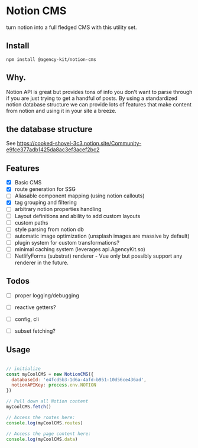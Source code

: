 # Notion CMS

turn notion into a full fledged CMS with this utility set.

## Install

``` npm install @agency-kit/notion-cms ```

## Why.

Notion API is great but provides tons of info you don't want to parse through if you are just trying to get a handful of posts. By using a standardized notion database structure we can provide lots of features that make content from notion and using it in your site a breeze.

## the database structure 

See https://cooked-shovel-3c3.notion.site/Community-e9fce377adb1425da8ac3ef3acef2bc2

## Features 

- [x] Basic CMS
- [x] route generation for SSG
- [ ] Aliasable component mapping (using notion callouts)
- [x] tag grouping and filtering
- [ ] arbitrary notion properties handling
- [ ] Layout definitions and ability to add custom layouts
- [ ] custom paths
- [ ] style parsing from notion db
- [ ] automatic image optimization (unsplash images are massive by default)
- [ ] plugin system for custom transformations?
- [ ] minimal caching system (leverages api.AgencyKit.so)
- [ ] NetlifyForms (substrat) renderer - Vue only but possibly support any renderer in the future.

 ## Todos
- [ ] proper logging/debugging
- [ ] reactive getters?
- [ ] config, cli
- [ ] subset fetching?


## Usage

```javascript

// initialize
const myCoolCMS = new NotionCMS({
  databaseId: 'e4fcd5b3-1d6a-4afd-b951-10d56ce436ad',
  notionAPIKey: process.env.NOTION
})

// Pull down all Notion content
myCoolCMS.fetch()

// Access the routes here:
console.log(myCoolCMS.routes)

// Access the page content here:
console.log(myCoolCMS.data)

```